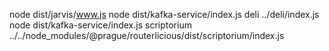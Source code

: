 node dist/jarvis/www.js
node dist/kafka-service/index.js deli ../deli/index.js
node dist/kafka-service/index.js scriptorium ../../node_modules/@prague/routerlicious/dist/scriptorium/index.js